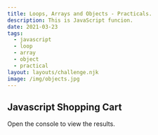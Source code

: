 ```yaml
---
title: Loops, Arrays and Objects - Practicals.
description: This is JavaScript funcion.
date: 2021-03-23
tags:
  - javascript
  - loop
  - array
  - object
  - practical
layout: layouts/challenge.njk
image: /img/objects.jpg
---
```


<div class="container mt-4">
  <h2>Javascript Shopping Cart</h2>
  <p>Open the console to view the results.</p>
  <code></code>
</div>

<script src="/js/js-challenges/task3.js"></script>
